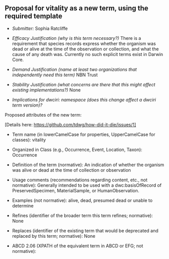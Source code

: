## Proposal for vitality as a new term, using the required template ##

* _Submitter:_
Sophia Ratcliffe

* _Efficacy Justification (why is this term necessary?)_
There is a requirement that species records express whether the organism was dead or alive at the time of the observation or collection, and what the cause of any death was. Currently no such explicit terms exist in Darwin Core.

* _Demand Justification (name at least two organizations that independently need this term)_
  NBN Trust
  
* _Stability Justification (what concerns are there that this might affect existing implementations?)_
  None
  
* _Implications for dwciri: namespace (does this change affect a dwciri term version)?_

Proposed attributes of the new term:

[Details here: https://github.com/tdwg/how-did-it-die/issues/1]

* Term name (in lowerCamelCase for properties, UpperCamelCase for classes): 
  vitality
  
* Organized in Class (e.g., Occurrence, Event, Location, Taxon): 
  Occurrence
  
* Definition of the term (normative): 
  An indication of whether the organism was alive or dead at the time of collection or observation

* Usage comments (recommendations regarding content, etc., not normative): 
  Generally intended to be used with a dwc:basisOfRecord of PreservedSpecimen, MaterialSample, or HumanObservation.

* Examples (not normative): 
  alive, dead, presumed dead or unable to determine

* Refines (identifier of the broader term this term refines; normative): 
  None
  
* Replaces (identifier of the existing term that would be deprecated and replaced by this term; normative): 
  None
  
* ABCD 2.06 (XPATH of the equivalent term in ABCD or EFG; not normative):
